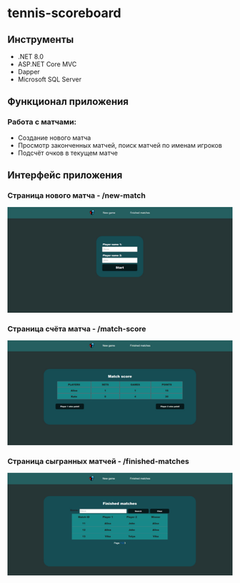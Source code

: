 # tennis-scoreboard

## Инструменты

- .NET 8.0
- ASP.NET Core MVC
- Dapper
- Microsoft SQL Server

## Функционал приложения

### Работа с матчами:

- Создание нового матча
- Просмотр законченных матчей, поиск матчей по именам игроков
- Подсчёт очков в текущем матче

## Интерфейс приложения

### Страница нового матча - /new-match
![photo_1.jpg](Screenshots/Picture1.jpg)
### Страница счёта матча - /match-score
![photo_2.jpg](Screenshots/Picture2.jpg)
### Страница сыгранных матчей - /finished-matches
![photo_3.jpg](Screenshots/Picture3.jpg)